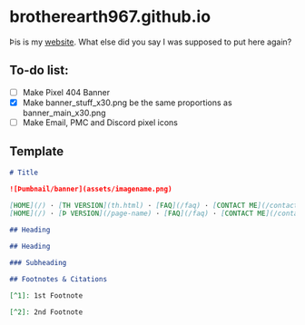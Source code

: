 # brotherearth967.github.io

Þis is my [website](https://brotherearth967.github.io). What else did you say I was supposed to put here again? 

## To-do list:
- [ ] Make Pixel 404 Banner
- [x] Make banner_stuff_x30.png be the same proportions as banner_main_x30.png
- [ ] Make Email, PMC and Discord pixel icons

## Template
```md
# Title

![Þumbnail/banner](assets/imagename.png)

[HOME](/) · [TH VERSION](th.html) · [FAQ](/faq) · [CONTACT ME](/contact)
[HOME](/) · [Þ VERSION](/page-name) · [FAQ](/faq) · [CONTACT ME](/contact)

## Heading

## Heading

### Subheading

## Footnotes & Citations

[^1]: 1st Footnote

[^2]: 2nd Footnote

```
